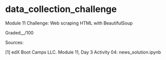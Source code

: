 # data_collection_challenge
Module 11 Challenge: Web scraping HTML with BeautifulSoup

Graded__/100


Sources:

[1] edX Boot Camps LLC. Module 11, Day 3 Activity 04: news_solution.ipynb